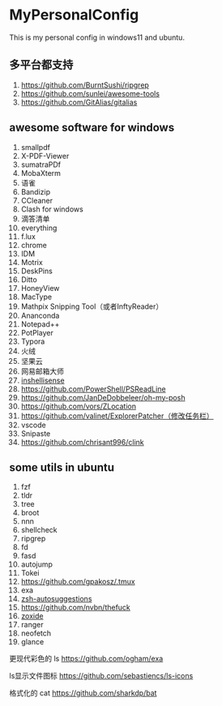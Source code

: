 # MyPersonalConfig

This is my personal config in windows11 and ubuntu.

## 多平台都支持

1. <https://github.com/BurntSushi/ripgrep>
2. <https://github.com/sunlei/awesome-tools>
3. <https://github.com/GitAlias/gitalias>

## awesome software for windows

1. smallpdf
2. X-PDF-Viewer
3. sumatraPDf
4. MobaXterm
5. 语雀
6. Bandizip
7. CCleaner
8. Clash for windows
9. 滴答清单
10. everything
11. f.lux
12. chrome
13. IDM
14. Motrix
15. DeskPins
16. Ditto
17. HoneyView
18. MacType
19. Mathpix Snipping Tool（或者InftyReader）
20. Ananconda
21. Notepad++
22. PotPlayer
23. Typora
24. 火绒
25. 坚果云
26. 网易邮箱大师
27. [inshellisense](https://github.com/microsoft/inshellisense)
28. <https://github.com/PowerShell/PSReadLine>
29. <https://github.com/JanDeDobbeleer/oh-my-posh>
30. <https://github.com/vors/ZLocation>
31. <https://github.com/valinet/ExplorerPatcher（修改任务栏）>
32. vscode
33. Snipaste
34. <https://github.com/chrisant996/clink>

## some utils in ubuntu

1. fzf
2. tldr
3. tree
4. broot
5. nnn
6. shellcheck
7. ripgrep
8. fd
9. fasd
10. autojump
11. Tokei
12. <https://github.com/gpakosz/.tmux>
13. exa
14. [zsh-autosuggestions](https://github.com/zsh-users/zsh-autosuggestions?tab=readme-ov-file)
15. <https://github.com/nvbn/thefuck>
16. [zoxide](https://github.com/ajeetdsouza/zoxide)
17. ranger
18. neofetch
19. glance

更现代彩色的 ls <https://github.com/ogham/exa>

ls显示文件图标 <https://github.com/sebastiencs/ls-icons>

格式化的 cat <https://github.com/sharkdp/bat>
